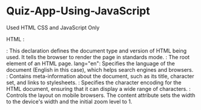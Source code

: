 # Quiz-App-Using-JavaScript
Used HTML CSS and JavaScript Only

HTML :
<!DOCTYPE html>: This declaration defines the document type and version of HTML being used. It tells the browser to render the page in standards mode.
<html>: The root element of an HTML page.
lang="en": Specifies the language of the document (English in this case), which helps search engines and browsers.
<head>: Contains meta-information about the document, such as its title, character set, and links to stylesheets.
<meta charset="UTF-8">: Specifies the character encoding for the HTML document, ensuring that it can display a wide range of characters.
<meta name="viewport">: Controls the layout on mobile browsers. The content attribute sets the width to the device's width and the initial zoom level to 1.
<title>: Sets the title of the document, which appears in the browser tab.
<style>: Contains CSS styles for the document.
@import: Imports a font from Google Fonts, specifically the "Roboto" font in various weights.
<link>: Links to an external CSS file (style.css) for additional styling.
<body>: Contains the content of the document that is displayed in the browser.
<div class="main">: A division element with a class of "main" used for styling and layout purposes.
html
<div id="box">: A division element with an ID of "box", which can be targeted with CSS or JavaScript.
<h2>: A heading element, indicating a level 2 heading. The ID "quesBox" can be used for styling or scripting.
<div class="row">: A division element with a class of "row", likely used for layout purposes.
<input>: An input element for user interaction.
class="options": Class for styling.
id="option1": Unique identifier for the input.
type="radio": Specifies that this input is a radio button.
value="a": The value submitted if this option is selected.
name="option": Groups radio buttons so that only one can be selected at a time.
<label>: Associates a text label with the radio button. The for attribute links it to the corresponding input by ID.
The same structure is repeated for options 2, 3, and 4.
<button>: A clickable button.
class="btn": Class for styling.
onclick="submitQuiz()": JavaScript function that is called when the button is clicked.


CSS :
*: The universal selector applies styles to all elements on the page.
padding: 0;: Resets the default padding of all elements to zero.
margin: 0;: Resets the default margin of all elements to zero.
box-sizing: border-box;: Changes the box model so that padding and border are included in the element's total width and height, making layout calculations easier.

body: Targets the <body> element.
background-color: rgb(20, 198, 218);: Sets the background color of the body to a light blue shade using RGB values.
font-family: 'Roboto', sans-serif;: Sets the font of the body text to 'Roboto', with a fallback to a generic sans-serif font if 'Roboto' is unavailable.

.head1: A class selector targeting elements with the class "head1".
padding-bottom: 55px;: Adds 55 pixels of padding to the bottom of the element.
font-size: 91px;: Sets the font size to 91 pixels, making it very large.
color: rgba(160, 173, 78, 0.6);: Sets the text color using RGBA, where the last value (0.6) represents the opacity (60% opaque).

.main: A class selector for the main container.
width: 100%;: Sets the width to 100% of the parent element.
height: 100vh;: Sets the height to 100% of the viewport height, making it full-screen.
display: flex;: Enables flexbox layout for the container.
justify-content: center;: Centers child elements horizontally.
align-items: center;: Centers child elements vertically.
flex-direction: column;: Arranges child elements in a column layout.
background-color: rgb(27, 99, 84);: Sets the background color to a dark greenish shade.

#box: An ID selector targeting the element with the ID "box".
width: 40%;: Sets the width to 40% of the parent element.
/* height: 340px; */: A commented-out line that suggests a fixed height of 340 pixels, which is currently not applied.
padding: 15px;: Adds 15 pixels of padding inside the box.
box-shadow: 0px 0px 5px grey;: Adds a subtle shadow effect around the box, giving it a lifted appearance.
background-color: rgb(255, 255, 255, 0.7);: Sets the background color to white with 70% opacity, allowing some background color to show through.
border-radius: 5px;: Rounds the corners of the box with a radius of 5 pixels.


JAVASCRIPT : 
const questions: Declares a constant variable named questions that holds an array of question objects.
Each object contains:
que: The question text.
a, b, c, d: Possible answer options.
correct: The correct answer's identifier (e.g., "a").

let index = 0;: Initializes the current question index to 0.
let total = questions.length;: Stores the total number of questions.
let right = 0, wrong = 0;: Initializes counters for correct and incorrect answers.

const quesBox: Selects the HTML element with the ID quesBox to display the current question.
const optionInputs: Selects all input elements with the class options (the radio buttons for answers).
javascript

const laodQuestion = () => { ... }: Defines a function to load the current question.
if (index == total) { return endQuiz(); }: Checks if all questions have been answered; if so, it calls endQuiz().
reset();: Calls the reset function to clear previous selections.
const data = questions[index];: Retrieves the current question data.
quesBox.innerText = ...: Updates the question display.
optionInputs[n].nextElementSibling.innerText = data.a;: Sets the text of the corresponding answer options.

const submitQuiz = () => { ... }: Defines a function to handle quiz submission.
const ans = getAnswer();: Calls getAnswer() to retrieve the selected answer.
if (ans === data.correct) { right++; }: Increments the correct answer counter if the answer is correct.
index++;: Moves to the next question.
laodQuestion();: Loads the next question.

const getAnswer = () => { ... }: Defines a function to get the selected answer.
optionInputs.forEach((input) => { ... });: Iterates through each radio button.
if (input.checked) { answer = input.value; }: Checks if the radio button is selected and assigns its value to answer.
return answer;: Returns


Thankyou!

